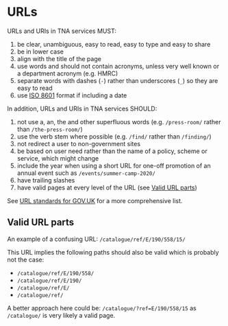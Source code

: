 # URLs

URLs and URIs in TNA services MUST:

1. be clear, unambiguous, easy to read, easy to type and easy to share
1. be in lower case
1. align with the title of the page
1. use words and should not contain acronyms, unless very well known or a department acronym (e.g. HMRC)
1. separate words with dashes (`-`) rather than underscores (`_`) so they are easy to read
1. use [ISO 8601](https://en.wikipedia.org/wiki/ISO_8601) format if including a date

In addition, URLs and URIs in TNA services SHOULD:

1. not use a, an, the and other superfluous words (e.g. `/press-room/` rather than `/the-press-room/`)
1. use the verb stem where possible (e.g. `/find/` rather than `/finding/`)
1. not redirect a user to non-government sites
1. be based on user need rather than the name of a policy, scheme or service, which might change
1. include the year when using a short URL for one-off promotion of an annual event such as `/events/summer-camp-2020/`
1. have trailing slashes
1. have valid pages at every level of the URL (see [Valid URL parts](#valid-url-parts))

See [URL standards for GOV.UK](https://www.gov.uk/guidance/content-design/url-standards-for-gov-uk) for a more comprehensive list.

## Valid URL parts

An example of a confusing URL: `/catalogue/ref/E/190/558/15/`

This URL implies the following paths should also be valid which is probably not the case:

- `/catalogue/ref/E/190/558/`
- `/catalogue/ref/E/190/`
- `/catalogue/ref/E/`
- `/catalogue/ref/`

A better approach here could be: `/catalogue/?ref=E/190/558/15` as `/catalogue/` is very likely a valid page.
